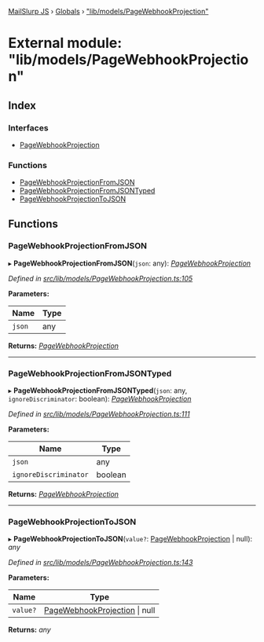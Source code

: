 [MailSlurp JS](../README.md) › [Globals](../globals.md) › ["lib/models/PageWebhookProjection"](_lib_models_pagewebhookprojection_.md)

# External module: "lib/models/PageWebhookProjection"

## Index

### Interfaces

* [PageWebhookProjection](../interfaces/_lib_models_pagewebhookprojection_.pagewebhookprojection.md)

### Functions

* [PageWebhookProjectionFromJSON](_lib_models_pagewebhookprojection_.md#pagewebhookprojectionfromjson)
* [PageWebhookProjectionFromJSONTyped](_lib_models_pagewebhookprojection_.md#pagewebhookprojectionfromjsontyped)
* [PageWebhookProjectionToJSON](_lib_models_pagewebhookprojection_.md#pagewebhookprojectiontojson)

## Functions

###  PageWebhookProjectionFromJSON

▸ **PageWebhookProjectionFromJSON**(`json`: any): *[PageWebhookProjection](../interfaces/_lib_models_pagewebhookprojection_.pagewebhookprojection.md)*

*Defined in [src/lib/models/PageWebhookProjection.ts:105](https://github.com/mailslurp/mailslurp-client-ts-js/blob/fc9510a/src/lib/models/PageWebhookProjection.ts#L105)*

**Parameters:**

Name | Type |
------ | ------ |
`json` | any |

**Returns:** *[PageWebhookProjection](../interfaces/_lib_models_pagewebhookprojection_.pagewebhookprojection.md)*

___

###  PageWebhookProjectionFromJSONTyped

▸ **PageWebhookProjectionFromJSONTyped**(`json`: any, `ignoreDiscriminator`: boolean): *[PageWebhookProjection](../interfaces/_lib_models_pagewebhookprojection_.pagewebhookprojection.md)*

*Defined in [src/lib/models/PageWebhookProjection.ts:111](https://github.com/mailslurp/mailslurp-client-ts-js/blob/fc9510a/src/lib/models/PageWebhookProjection.ts#L111)*

**Parameters:**

Name | Type |
------ | ------ |
`json` | any |
`ignoreDiscriminator` | boolean |

**Returns:** *[PageWebhookProjection](../interfaces/_lib_models_pagewebhookprojection_.pagewebhookprojection.md)*

___

###  PageWebhookProjectionToJSON

▸ **PageWebhookProjectionToJSON**(`value?`: [PageWebhookProjection](../interfaces/_lib_models_pagewebhookprojection_.pagewebhookprojection.md) | null): *any*

*Defined in [src/lib/models/PageWebhookProjection.ts:143](https://github.com/mailslurp/mailslurp-client-ts-js/blob/fc9510a/src/lib/models/PageWebhookProjection.ts#L143)*

**Parameters:**

Name | Type |
------ | ------ |
`value?` | [PageWebhookProjection](../interfaces/_lib_models_pagewebhookprojection_.pagewebhookprojection.md) &#124; null |

**Returns:** *any*

